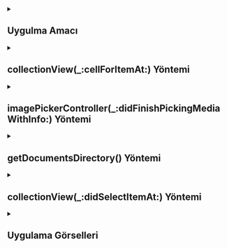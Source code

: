 <details>
    <summary><h2>Uygulma Amacı</h2></summary>
  Proje, kullanıcıların kendi fotoğraflarını yükleyebileceği ve bu fotoğrafların adını değiştirebileceği bir arayüz sağlamayı amaçlamaktadır. Kullanıcılar, uygulamaya fotoğraf ekleyebilir, yükledikleri fotoğrafları görüntüleyebilir ve her bir fotoğraf için bir isim verebilirler. Ayrıca, her bir fotoğraf üzerinde silme işlemi yapabilirler.
  </details> 
  
  <details>
    <summary><h2>collectionView(_:cellForItemAt:) Yöntemi</h2></summary>
    Bu metot, belirli bir hücreyi oluşturur. PersonCell tipinde bir hücre oluşturur, ilgili Person nesnesini alır ve görsel ve isim bilgilerinin ayarlanmasını sağlar. Ayrıca, görselin görünümünü düzenler.
    
    ```
    override func collectionView(_ collectionView: UICollectionView, cellForItemAt indexPath: IndexPath) -> UICollectionViewCell {
    guard let cell = collectionView.dequeueReusableCell(withReuseIdentifier: "Person", for: indexPath) as? PersonCell else {
        fatalError("unable to dequeue PersonCell.")
    }

    let person = people[indexPath.item]

    let path = getDocumentsDirectory().appendingPathComponent(person.image)
    cell.imageView.image = UIImage(contentsOfFile: path.path)

    cell.imageView.layer.borderColor = UIColor(white: 0, alpha: 0.3).cgColor
    cell.imageView.layer.borderWidth = 2
    cell.imageView.layer.cornerRadius = 3
    cell.layer.cornerRadius = 7

    cell.name.text = person.name
    return cell
    }




    ```
  </details> 

  <details>
    <summary><h2>imagePickerController(_:didFinishPickingMediaWithInfo:) Yöntemi</h2></summary>
    Kullanıcı bir resim seçtiğinde veya çektikten sonra çağrılır. Seçilen resmi alır, benzersiz bir isim oluşturur ve bu resmi belgeler dizinine kaydeder. Ayrıca, yeni bir Person nesnesi oluşturur ve people dizisine ekler.

    
    ```
    func imagePickerController(_ picker: UIImagePickerController, didFinishPickingMediaWithInfo info: [UIImagePickerController.InfoKey : Any]) {
    guard let image = info[.editedImage] as? UIImage else { return }

    let imageName = UUID().uuidString
    let imagePath = getDocumentsDirectory().appendingPathComponent(imageName)

    if let jpegData = image.jpegData(compressionQuality: 0.8) {
        try? jpegData.write(to: imagePath)
    }
    let person = Person(name: "Unknown", image: imageName)
    people.append(person)
    collectionView.reloadData()
    dismiss(animated: true)
    }

    ```
  </details> 




<details>
    <summary><h2>getDocumentsDirectory() Yöntemi</h2></summary>
    Uygulamanın belgeler dizininin URL'sini alır. Bu dizin, uygulamanın verilerini saklamak için idealdir. Hata oluşursa, hata mesajı konsola yazdırılır.

    
    ```
    func getDocumentsDirectory() -> URL {
    let paths = FileManager.default.urls(for: .documentDirectory, in: .userDomainMask)
    return paths[0]
    }


    ```
  </details>

  <details>
    <summary><h2>collectionView(_:didSelectItemAt:) Yöntemi</h2></summary>
    Kullanıcı bir hücreye tıkladığında, bir UIAlertController açılır. Bu kontrol, kullanıcıya kişiyi yeniden adlandırma veya silme seçenekleri sunar. Kullanıcı bir isim girerse, bu isim güncellenir. Eğer silme seçeneği seçilirse, kişi diziden kaldırılır ve görünüm güncellenir.

    
    ```
    override func collectionView(_ collectionView: UICollectionView, didSelectItemAt indexPath: IndexPath) {
    let person = people[indexPath.item]

    let ac = UIAlertController(title: "Rename person", message: nil, preferredStyle: UIAlertController.Style.alert)
    ac.addTextField()

    ac.addAction(UIAlertAction(title: "Rename", style: UIAlertAction.Style.default) { [weak self, weak ac] _ in
        guard let newName = ac?.textFields?[0].text else { return }
        person.name = newName
        self?.collectionView.reloadData()
    })

    ac.addAction(UIAlertAction(title: "Sil", style: .destructive) { [weak self] _ in
        self?.people.remove(at: indexPath.item) // İlgili kişiyi diziden kaldır
        self?.collectionView.deleteItems(at: [indexPath]) // CollectionView'dan öğeyi sil
    })

    ac.addAction(UIAlertAction(title: "Cancel", style: UIAlertAction.Style.cancel, handler: nil))
    present(ac, animated: true)
    }


    ```
  </details>
  
  
<details>
    <summary><h2>Uygulama Görselleri </h2></summary>
    
    
 <table style="width: 100%;">
    <tr>
        <td style="text-align: center; width: 16.67%;">
            <h4 style="font-size: 14px;">Kullanuici Arayuz</h4>
            <img src="https://github.com/user-attachments/assets/edbdbfd9-d8ef-422e-88ff-a344bc74c808" style="width: 100%; height: auto;">
        </td>
        <td style="text-align: center; width: 16.67%;">
            <h4 style="font-size: 14px;">Duzeltme ve Silme Islemi</h4>
            <img src="https://github.com/user-attachments/assets/1ffea39a-680a-4135-a3e9-321b8bb5e066" style="width: 100%; height: auto;">
        </td>
    </tr>
</table>
  </details> 
